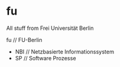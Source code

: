 fu
==

All stuff from Frei Universität Berlin


fu      // FU-Berlin
+ NBI   // Netzbasierte Informationssystem
+ SP    // Software Prozesse

